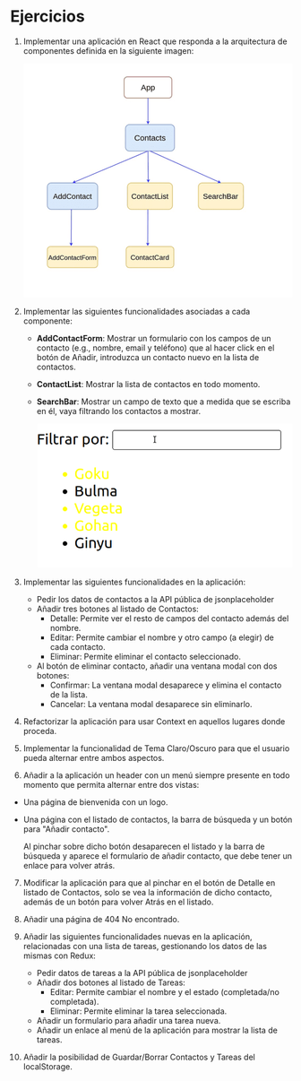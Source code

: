 # Ejercicios

1. Implementar una aplicación en React que responda a la arquitectura de componentes definida en la siguiente imagen:

    ![Árbol de componentes](../lessons/1-environment/components-tree.png "Árbol de componentes")

2. Implementar las siguientes funcionalidades asociadas a cada componente:

    - **AddContactForm**: Mostrar un formulario con los campos de un contacto (e.g., nombre, email y teléfono) que al hacer click en el botón de Añadir, introduzca un contacto nuevo en la lista de contactos.
    - **ContactList**: Mostrar la lista de contactos en todo momento.
    - **SearchBar**: Mostrar un campo de texto que a medida que se escriba en él, vaya filtrando los contactos a mostrar.

        ![Barra de búsqueda](search-bar.gif "Barra de búsqueda")

3. Implementar las siguientes funcionalidades en la aplicación:

    - Pedir los datos de contactos a la API pública de jsonplaceholder
    - Añadir tres botones al listado de Contactos:
      - Detalle: Permite ver el resto de campos del contacto además del nombre.
      - Editar: Permite cambiar el nombre y otro campo (a elegir) de cada contacto.
      - Eliminar: Permite eliminar el contacto seleccionado.
    - Al botón de eliminar contacto, añadir una ventana modal con dos botones:
      - Confirmar: La ventana modal desaparece y elimina el contacto de la lista. 
      - Cancelar: La ventana modal desaparece sin eliminarlo.

4. Refactorizar la aplicación para usar Context en aquellos lugares donde proceda.

5. Implementar la funcionalidad de Tema Claro/Oscuro para que el usuario pueda alternar entre ambos aspectos.

6. Añadir a la aplicación un header con un menú siempre presente en todo momento que permita alternar entre dos vistas:

  - Una página de bienvenida con un logo.
  - Una página con el listado de contactos, la barra de búsqueda y un botón para "Añadir contacto".
  
      Al pinchar sobre dicho botón desaparecen el listado y la barra de búsqueda y aparece el formulario de añadir contacto, que debe tener un enlace para volver atrás.

7. Modificar la aplicación para que al pinchar en el botón de Detalle en listado de Contactos, solo se vea la información de dicho contacto, además de un botón para volver Atrás en el listado.

8. Añadir una página de 404 No encontrado.

9. Añadir las siguientes funcionalidades nuevas en la aplicación, relacionadas con una lista de tareas, gestionando los datos de las mismas con Redux:

    - Pedir datos de tareas a la API pública de jsonplaceholder
    - Añadir dos botones al listado de Tareas:
      - Editar: Permite cambiar el nombre y el estado (completada/no completada).
      - Eliminar: Permite eliminar la tarea seleccionada.
    - Añadir un formulario para añadir una tarea nueva.
    - Añadir un enlace al menú de la aplicación para mostrar la lista de tareas.

10. Añadir la posibilidad de Guardar/Borrar Contactos y Tareas del localStorage.